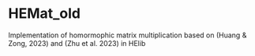 # HEMat_old
Implementation of homormophic matrix multiplication based on (Huang &amp; Zong, 2023) and (Zhu et al. 2023) in HElib 
